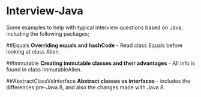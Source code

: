 # Interview-Java
Some examples to help with typical interview questions based on Java, including the following packages;

##Equals
**Overriding equals and hashCode** - Read class Equals before looking at class Alien.

##Immutable
**Creating immutable classes and their advantages** - All info is found in class ImmutableAlien.

##AbstractClassVsInterface
**Abstract classes vs interfaces** - includes the differences pre-Java 8, and also the changes made with Java 8.
